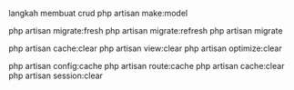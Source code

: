 langkah membuat crud
php artisan make:model 




php artisan migrate:fresh <!-- menghapus semua tabel di database -->
php artisan migrate:refresh <!-- menghapus tabel satu per satu dan menjalankan ulang migrasi dari awal -->
php artisan migrate <!-- menjalankan migrasi yang belum dijalankan sebelumnya -->


php artisan cache:clear <!-- cache konfigurasi, cache rute, dan cache view -->
php artisan view:clear <!-- cache dari view yang di-compile oleh Blade -->
php artisan optimize:clear <!-- cache yang dihasilkan oleh perintah optimize, termasuk cache konfigurasi, rute, dan view -->

php artisan config:cache
php artisan route:cache
php artisan cache:clear
php artisan session:clear
